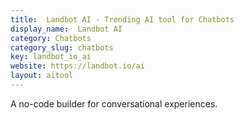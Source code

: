 ```yaml
---
title:  Landbot AI - Trending AI tool for Chatbots
display_name:  Landbot AI
category: Chatbots
category_slug: chatbots
key: landbot_io_ai
website: https://landbot.io/ai
layout: aitool
---
```


A no-code builder for conversational experiences.
